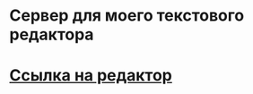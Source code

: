 # Сервер для моего текстового редактора

# [Ссылка на редактор](https://github.com/Vainslav/progLangsProject)

